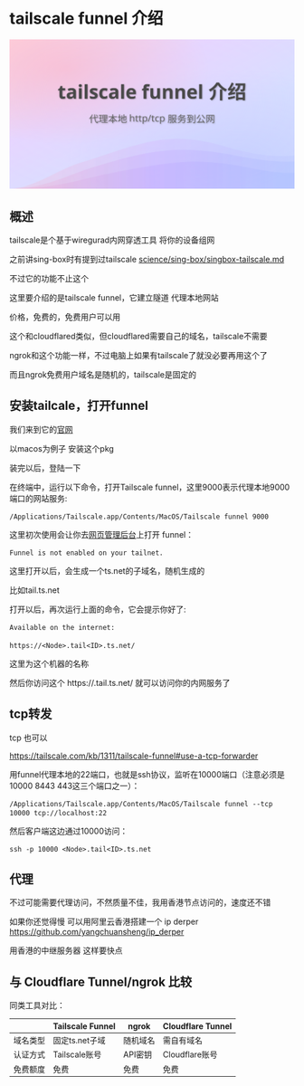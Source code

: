 # tailscale funnel 介绍

[![视频讲解](tailscale_funnel.svg)](https://youtu.be/aehP4MEROVU)

## 概述

tailscale是个基于wiregurad内网穿透工具 将你的设备组网

之前讲sing-box时有提到过tailscale [science/sing-box/singbox-tailscale.md](../science/sing-box/singbox-tailscale.md)

不过它的功能不止这个

这里要介绍的是tailscale funnel，它建立隧道 代理本地网站

价格，免费的，免费用户可以用

这个和cloudflared类似，但cloudflared需要自己的域名，tailscale不需要

ngrok和这个功能一样，不过电脑上如果有tailscale了就没必要再用这个了

而且ngrok免费用户域名是随机的，tailscale是固定的

## 安装tailcale，打开funnel

我们来到它的[官网](https://tailscale.com/download)

以macos为例子 安装这个pkg

装完以后，登陆一下

在终端中，运行以下命令，打开Tailscale funnel，这里9000表示代理本地9000端口的网站服务:

    /Applications/Tailscale.app/Contents/MacOS/Tailscale funnel 9000


这里初次使用会让你去[网页管理后台](https://login.tailscale.com/f/funnel)上打开 funnel：

    Funnel is not enabled on your tailnet.

这里打开以后，会生成一个ts.net的子域名，随机生成的

比如tail<ID>.ts.net

打开以后，再次运行上面的命令，它会提示你好了:

```
Available on the internet:

https://<Node>.tail<ID>.ts.net/
```

这里<Node>为这个机器的名称

然后你访问这个 https://<Node>.tail<ID>.ts.net/ 就可以访问你的内网服务了

## tcp转发

tcp 也可以

https://tailscale.com/kb/1311/tailscale-funnel#use-a-tcp-forwarder

用funnel代理本地的22端口，也就是ssh协议，监听在10000端口（注意必须是10000 8443 443这三个端口之一）：

    /Applications/Tailscale.app/Contents/MacOS/Tailscale funnel --tcp 10000 tcp://localhost:22

然后客户端这边通过10000访问：

    ssh -p 10000 <Node>.tail<ID>.ts.net

## 代理

不过可能需要代理访问，不然质量不佳，我用香港节点访问的，速度还不错

如果你还觉得慢 可以用阿里云香港搭建一个 ip derper https://github.com/yangchuansheng/ip_derper

用香港的中继服务器 这样要快点

## 与 Cloudflare Tunnel/ngrok 比较

同类工具对比：

|               | Tailscale Funnel | ngrok    | Cloudflare Tunnel|
|---------------|------------------|----------|-------------------|
|域名类型       | 固定ts.net子域   | 随机域名 | 需自有域名|
|认证方式       | Tailscale账号    | API密钥  | Cloudflare账号|
|免费额度       | 免费             | 免费     | 免费|
